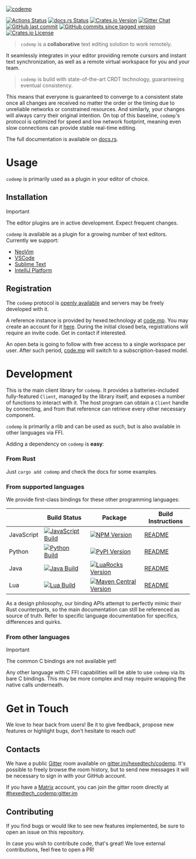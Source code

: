 [![codemp](https://code.mp/static/banner.png)](https://code.mp)

[![Actions Status](https://github.com/hexedtech/codemp/actions/workflows/test.yml/badge.svg)](https://github.com/hexedtech/codemp/actions)
[![docs.rs Status](https://img.shields.io/docsrs/codemp)](https://docs.rs/codemp/)
[![Crates.io Version](https://img.shields.io/crates/v/codemp)](https://crates.io/crates/codemp)
[![Gitter Chat](https://img.shields.io/gitter/room/hexedtech/codemp)](https://gitter.im/hexedtech/codemp)
[![GitHub last commit](https://img.shields.io/github/last-commit/hexedtech/codemp)](https://github.com/hexedtech/codemp/commits/dev/)
[![GitHub commits since tagged version](https://img.shields.io/github/commits-since/hexedtech/codemp/v0.6.2)](https://github.com/hexedtech/codemp/releases/tag/v0.6.2)
[![Crates.io License](https://img.shields.io/crates/l/codemp)](https://github.com/hexedtech/codemp/blob/dev/LICENSE)

> `codemp` is a **collaborative** text editing solution to work remotely.

It seamlessly integrates in your editor providing remote cursors and instant text synchronization,
as well as a remote virtual workspace for you and your team.

> `codemp` is build with state-of-the-art CRDT technology, guaranteeing eventual consistency.

This means that everyone is guaranteed to converge to a consistent state once all changes are received
no matter the order or the timing due to unreliable networks or constrained resources. And similarly, your
changes will always carry their original intention. On top of this baseline, `codemp`'s protocol is optimized for speed 
and low network footprint, meaning even slow connections can provide stable real-time editing.

The full documentation is available on [docs.rs](https://docs.rs/codemp/).

# Usage
`codemp` is primarily used as a plugin in your editor of choice.

## Installation
> [!IMPORTANT]
> The editor plugins are in active development. Expect frequent changes.

`codemp` is available as a plugin for a growing number of text editors. Currently we support:
 - [NeoVim](https://github.com/hexedtech/codemp-nvim)
 - [VSCode](https://github.com/hexedtech/codemp-vscode)
 - [Sublime Text](https://github.com/hexedtech/codemp-sublime)
 - [IntelliJ Platform](https://github.com/hexedtech/codemp-intellij)

## Registration
The `codemp` protocol is [openly available](https://github.com/hexedtech/codemp-proto/) and servers may be freely developed with it.

A reference instance is provided by hexed.technology at [code.mp](https://code.mp). You may create an account for it [here](https://code.mp/signup).
During the initial closed beta, registrations will require an invite code. Get in contact if interested.

An open beta is going to follow with free access to a single workspace per user.
After such period, [code.mp](https://code.mp) will switch to a subscription-based model.

# Development
This is the main client library for `codemp`. It provides a batteries-included fully-featured `Client`, managed by the library itself, and exposes a number of functions to interact with it. The host program can obtain a `Client` handle by connecting, and from that reference can retrieve every other necessary component.

`codemp` is primarily a rlib and can be used as such, but is also available in other languages via FFI.

Adding a dependency on `codemp` is **easy**:

### From Rust
Just `cargo add codemp` and check the docs for some examples.

### From supported languages
We provide first-class bindings for these other programming languages:


|            | Build Status                                                                                                                                                                | Package                                                                                                                                 | Build Instructions                    |
| ---------- | --------------------------------------------------------------------------------------------------------------------------------------------------------------------------- | --------------------------------------------------------------------------------------------------------------------------------------- | ------------------------------------- |
| JavaScript | [![JavaScript Build](https://github.com/hexedtech/codemp/actions/workflows/javascript.yml/badge.svg)](https://github.com/hexedtech/codemp/actions/workflows/javascript.yml) | [![NPM Version](https://img.shields.io/npm/v/codemp)](https://npmjs.org/package/codemp)                                                 | [README](./dist/README.md#javascript) |
| Python     | [![Python Build](https://github.com/hexedtech/codemp/actions/workflows/python.yml/badge.svg)](https://github.com/hexedtech/codemp/actions/workflows/python.yml)             | [![PyPI Version](https://img.shields.io/pypi/v/codemp)](https://pypi.org/project/codemp)                                                | [README](./dist/README.md#python)     |
| Java       | [![Java Build](https://github.com/hexedtech/codemp/actions/workflows/java.yml/badge.svg)](https://github.com/hexedtech/codemp/actions/workflows/java.yml)                   | [![LuaRocks Version](https://img.shields.io/luarocks/v/alemi/codemp)](https://luarocks.org/modules/alemi/codemp)                        | [README](./dist/README.md#java)       |
| Lua        | [![Lua Build](https://github.com/hexedtech/codemp/actions/workflows/lua.yml/badge.svg)](https://github.com/hexedtech/codemp/actions/workflows/lua.yml)                      | [![Maven Central Version](https://img.shields.io/maven-central/v/mp.code/codemp)](https://central.sonatype.com/artifact/mp.code/codemp) | [README](./dist/README.md#lua)        |



As a design philosophy, our binding APIs attempt to perfectly mimic their Rust counterparts, so the main documentation can still be referenced as source of truth.
Refer to specific language documentation for specifics, differences and quirks.

### From other languages
> [!IMPORTANT]
> The common C bindings are not available yet!

Any other language with C FFI capabilities will be able to use `codemp` via its bare C bindings.
This may be more complex and may require wrapping the native calls underneath.

# Get in Touch
We love to hear back from users! Be it to give feedback, propose new features or highlight bugs, don't hesitate to reach out!

## Contacts
We have a public [Gitter](https://gitter.im) room available on [gitter.im/hexedtech/codemp](https://gitter.im/hexedtech/codemp).
It's possible to freely browse the room history, but to send new messages it will be necessary to sign in with your GitHub account.

If you have a [Matrix](https://matrix.org) account, you can join the gitter room directly at [#hexedtech_codemp:gitter.im](https://matrix.to/#/#hexedtech_codemp:gitter.im)

## Contributing
If you find bugs or would like to see new features implemented, be sure to open an issue on this repository.

In case you wish to contribute code, that's great! We love external contributions, feel free to open a PR!
